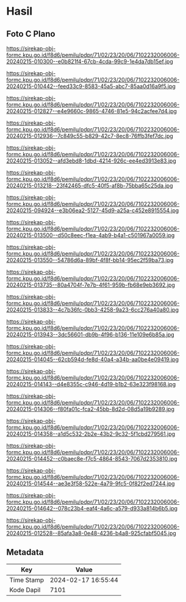 # Hasil

## Foto C Plano

https://sirekap-obj-formc.kpu.go.id/f8d6/pemilu/pdpr/71/02/23/20/06/7102232006006-20240215-010300--e0b821f4-67cb-4cda-99c9-1e4da7db15ef.jpg

https://sirekap-obj-formc.kpu.go.id/f8d6/pemilu/pdpr/71/02/23/20/06/7102232006006-20240215-010442--feed33c9-8583-45a5-abc7-85aa0d16a9f5.jpg

https://sirekap-obj-formc.kpu.go.id/f8d6/pemilu/pdpr/71/02/23/20/06/7102232006006-20240215-012827--e4e9660c-9865-4746-81e5-94c2acfee7d4.jpg

https://sirekap-obj-formc.kpu.go.id/f8d6/pemilu/pdpr/71/02/23/20/06/7102232006006-20240215-012936--7c849c55-b829-42c7-8ec8-76ffb3fef7dc.jpg

https://sirekap-obj-formc.kpu.go.id/f8d6/pemilu/pdpr/71/02/23/20/06/7102232006006-20240215-013052--afd3ebd8-1dbd-4214-926c-ee4ed3913e83.jpg

https://sirekap-obj-formc.kpu.go.id/f8d6/pemilu/pdpr/71/02/23/20/06/7102232006006-20240215-013218--23f42465-dfc5-40f5-af8b-75bba65c25da.jpg

https://sirekap-obj-formc.kpu.go.id/f8d6/pemilu/pdpr/71/02/23/20/06/7102232006006-20240215-094924--e3b06ea2-5127-45d9-a25a-c452e8915554.jpg

https://sirekap-obj-formc.kpu.go.id/f8d6/pemilu/pdpr/71/02/23/20/06/7102232006006-20240215-013500--d50c8eec-f1ea-4ab9-b4a1-c501967a0059.jpg

https://sirekap-obj-formc.kpu.go.id/f8d6/pemilu/pdpr/71/02/23/20/06/7102232006006-20240215-013550--54786d6a-89bf-4f8f-bb14-95ec2f59ba73.jpg

https://sirekap-obj-formc.kpu.go.id/f8d6/pemilu/pdpr/71/02/23/20/06/7102232006006-20240215-013735--80a4704f-7e7b-4f61-959b-fb68e9eb3692.jpg

https://sirekap-obj-formc.kpu.go.id/f8d6/pemilu/pdpr/71/02/23/20/06/7102232006006-20240215-013833--4c7b36fc-0bb3-4258-9a23-6cc276a40a80.jpg

https://sirekap-obj-formc.kpu.go.id/f8d6/pemilu/pdpr/71/02/23/20/06/7102232006006-20240215-013943--3dc56601-db9b-4f96-b136-11e109e6b85a.jpg

https://sirekap-obj-formc.kpu.go.id/f8d6/pemilu/pdpr/71/02/23/20/06/7102232006006-20240215-014045--62cb594d-fe8d-40a4-a34b-aa0be4e09419.jpg

https://sirekap-obj-formc.kpu.go.id/f8d6/pemilu/pdpr/71/02/23/20/06/7102232006006-20240215-014143--d4e8355c-c946-4d19-b1b2-63e323f98168.jpg

https://sirekap-obj-formc.kpu.go.id/f8d6/pemilu/pdpr/71/02/23/20/06/7102232006006-20240215-014306--f80fa01c-fca2-45bb-8d2d-08d5a19b9289.jpg

https://sirekap-obj-formc.kpu.go.id/f8d6/pemilu/pdpr/71/02/23/20/06/7102232006006-20240215-014358--a1d5c532-2b2e-43b2-9c32-5f1cbd279561.jpg

https://sirekap-obj-formc.kpu.go.id/f8d6/pemilu/pdpr/71/02/23/20/06/7102232006006-20240215-014452--c0baec8e-f7c5-4864-8543-7067d2353810.jpg

https://sirekap-obj-formc.kpu.go.id/f8d6/pemilu/pdpr/71/02/23/20/06/7102232006006-20240215-014544--ae3e3f58-522e-4a79-9fc5-0f82f2ed7244.jpg

https://sirekap-obj-formc.kpu.go.id/f8d6/pemilu/pdpr/71/02/23/20/06/7102232006006-20240215-014642--078c23b4-eaf4-4a6c-a579-d933a814b6b5.jpg

https://sirekap-obj-formc.kpu.go.id/f8d6/pemilu/pdpr/71/02/23/20/06/7102232006006-20240215-012528--85afa3a8-0e48-4236-b4a8-925cfabf5045.jpg


## Metadata

| Key        | Value               |
| ---------- | ------------------- |
| Time Stamp | 2024-02-17 16:55:44 |
| Kode Dapil | 7101                |



